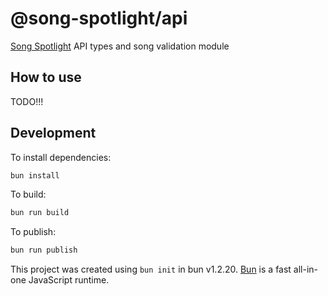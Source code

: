 # @song-spotlight/api

[Song Spotlight](https://github.com/nexpid-labs/SongSpotlight) API types and song validation module

## How to use

TODO!!!

## Development

To install dependencies:

```bash
bun install
```

To build:

```bash
bun run build
```

To publish:

```bash
bun run publish
```

This project was created using `bun init` in bun v1.2.20. [Bun](https://bun.com) is a fast all-in-one JavaScript runtime.
